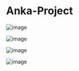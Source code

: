 # Anka-Project

![image](https://user-images.githubusercontent.com/53115743/150140384-bfc49ced-4128-44b5-8be6-c319cfb419b1.png)

![image](https://user-images.githubusercontent.com/53115743/150140396-55d667b4-0563-406a-a72d-ec7ea3c03b33.png)

![image](https://user-images.githubusercontent.com/53115743/150140406-29b1623c-f40a-410c-82ae-f63da21f664e.png)

![image](https://user-images.githubusercontent.com/53115743/150140449-60b2c4ac-74b7-4654-8bf4-1e1d333caab7.png)
